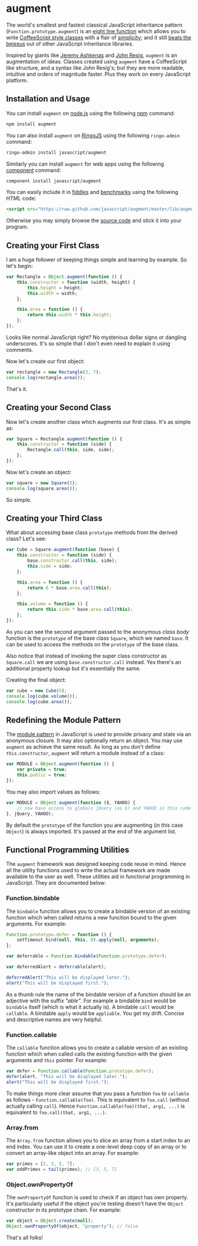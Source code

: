 # augment #

The world's smallest and fastest classical JavaScript inheritance pattern (`Function.prototype.augment`) is an [eight line function](https://github.com/javascript/augment/blob/master/lib/augment.js#L18 "augment.js") which allows you to write [CoffeeScript style classes](http://coffeescript.org/#classes "CoffeeScript") with a flair of [simplicity](http://ejohn.org/blog/simple-javascript-inheritance/ "John Resig -   Simple JavaScript Inheritance"); and it still [beats the bejesus](http://jsperf.com/oop-benchmark/118 "JavaScript Object Oriented Libraries Benchmark · jsPerf") out of other JavaScript inheritance libraries.

Inspired by giants like [Jeremy Ashkenas](http://ashkenas.com/ "Jeremy/Ashkenas — Portfolio") and [John Resig](http://ejohn.org/ "John Resig - JavaScript Programmer"), `augment` is an augmentation of ideas. Classes created using `augment` have a CoffeeScript like structure, and a syntax like John Resig's; but they are more readable, intuitive and orders of magnitude faster. Plus they work on every JavaScript platform.

## Installation and Usage ##

You can install `augment` on [node.js](http://nodejs.org/ "node.js") using the following [npm](https://npmjs.org/ "npm") command:

```bash
npm install augment
```

You can also install `augment` on [RingoJS](http://ringojs.org/ "Home - RingoJS") using the following `ringo-admin` command:

```bash
ringo-admin install javascript/augment
```

Similarly you can install `augment` for web apps using the following [component](https://github.com/component/component) command:

```bash
component install javascript/augment
```

You can easily include it in [fiddles](http://jsfiddle.net/ "Create a new Fiddle - jsFiddle") and [benchmarks](http://jsperf.com/ "jsPerf: JavaScript performance playground") using the following HTML code:

```html
<script src="https://raw.github.com/javascript/augment/master/lib/augment.js"></script>
```

Otherwise you may simply browse the [source code](https://github.com/javascript/augment/blob/master/lib/augment.js "javascript/augment") and stick it into your program.

## Creating your First Class ##

I am a huge follower of keeping things simple and learning by example. So let's begin:

```javascript
var Rectangle = Object.augment(function () {
    this.constructor = function (width, height) {
        this.height = height;
        this.width = width;
    };

    this.area = function () {
        return this.width * this.height;
    };
});
```

Looks like normal JavaScript right? No mysterious dollar signs or dangling underscores. It's so simple that I don't even need to explain it using comments.

Now let's create our first object:

```javascript
var rectangle = new Rectangle(3, 7);
console.log(rectangle.area());
```

That's it.

## Creating your Second Class ##

Now let's create another class which augments our first class. It's as simple as:

```javascript
var Square = Rectangle.augment(function () {
    this.constructor = function (side) {
        Rectangle.call(this, side, side);
    };
});
```

Now let's create an object:

```javascript
var square = new Square(5);
console.log(square.area());
```

So simple.

## Creating your Third Class ##

What about accessing base class `prototype` methods from the derived class? Let's see:

```javascript
var Cube = Square.augment(function (base) {
    this.constructor = function (side) {
        base.constructor.call(this, side);
        this.side = side;
    };

    this.area = function () {
        return 6 * base.area.call(this);
    };

    this.volume = function () {
        return this.side * base.area.call(this);
    };
});
```

As you can see the second argument passed to the anonymous _class body_ function is the `prototype` of the base class `Square`, which we named `base`. It can be used to access the methods on the `prototype` of the base class.

Also notice that instead of invoking the super class constructor as `Square.call` we are using `base.constructor.call` instead. Yes there's an additional property lookup but it's essentially the same.

Creating the final object:

```javascript
var cube = new Cube(5);
console.log(cube.volume());
console.log(cube.area());
```

## Redefining the Module Pattern ##

The [module pattern](http://www.adequatelygood.com/2010/3/JavaScript-Module-Pattern-In-Depth "Adequately Good - JavaScript Module Pattern: In-Depth - by Ben Cherry") in JavaScript is used to provide privacy and state via an anonymous closure. It may also optionally return an object. You may use `augment` as achieve the same result. As long as you don't define `this.constructor`, `augment` will return a module instead of a class:

```javascript
var MODULE = Object.augment(function () {
    var private = true;
    this.public = true;
});
```

You may also import values as follows:

```javascript
var MODULE = Object.augment(function ($, YAHOO) {
    // now have access to globals jQuery (as $) and YAHOO in this code
}, jQuery, YAHOO);
```

By default the `prototype` of the function you are augmenting (in this case `Object`) is always imported. It's passed at the end of the argument list.

## Functional Programming Utilities ##

The `augment` framework was designed keeping code reuse in mind. Hence all the utility functions used to write the actual framework are made available to the user as well. These utilities aid in functional programming in JavaScript. They are documented below:

### Function.bindable ###

The `bindable` function allows you to create a bindable version of an existing function which when called returns a new function bound to the given arguments. For example:

```javascript
Function.prototype.defer = function () {
    setTimeout.bind(null, this, 0).apply(null, arguments);
};

var deferrable = Function.bindable(Function.prototype.defer);

var deferredAlert = deferrable(alert);

deferredAlert("This will be displayed later.");
alert("This will be displayed first.");
```

As a thumb rule the name of the bindable version of a function should be an adjective with the suffix _"able"_. For example a bindable `bind` would be `bindable` itself (which is what it actually is). A bindable `call` would be `callable`. A bindable `apply` would be `appliable`. You get my drift. Concise and descriptive names are very helpful.

### Function.callable ###

The `callable` function allows you to create a callable version of an existing function which when called calls the existing function with the given arguments and `this` pointer. For example:

```javascript
var defer = Function.callable(Function.prototype.defer);
defer(alert, "This will be displayed later.");
alert("This will be displayed first.");
```

To make things more clear assume that you pass a function `foo` to `callable` as follows - `Function.callable(foo)`. This is equivalent to `foo.call` (without actually calling `call`). Hence `Function.callable(foo)(that, arg1, ...)` is equivalent to `foo.call(that, arg1, ...)`.

### Array.from ###

The `Array.from` function allows you to slice an array from a start index to an end index. You can use it to create a one-level deep copy of an array or to convert an array-like object into an array. For example:

```javascript
var primes = [2, 3, 5, 7];
var oddPrimes = tail(primes); // [3, 5, 7]
```

### Object.ownPropertyOf ###

The `ownPropertyOf` function is used to check if an object has own property. It's particularly useful if the object you're testing doesn't have the `Object` constructor in its prototype chain. For example:

```javascript
var object = Object.create(null);
Object.ownPropertyOf(object, "property"); // false
```

That's all folks!
